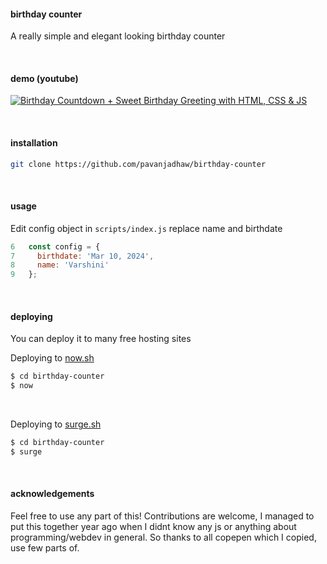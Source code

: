 #### birthday counter

A really simple and elegant looking birthday counter

&nbsp;

#### demo (youtube)

[![Birthday Countdown + Sweet Birthday Greeting with HTML, CSS & JS](http://img.youtube.com/vi/B-f1bxYaayc/0.jpg)](https://youtu.be/B-f1bxYaayc?t=53 'Birthday Countdown + Sweet Birthday Greeting with HTML, CSS & JS')

&nbsp;

#### installation

```sh
git clone https://github.com/pavanjadhaw/birthday-counter
```

&nbsp;

#### usage

Edit config object in `scripts/index.js`
replace name and birthdate

```js
6   const config = {
7     birthdate: 'Mar 10, 2024',
8     name: 'Varshini'
9   };
```

&nbsp;

#### deploying

You can deploy it to many free hosting sites

Deploying to [now.sh](https://zeit.co/home)

```sh
$ cd birthday-counter
$ now
```

&nbsp;

Deploying to [surge.sh](https://surge.sh/)

```sh
$ cd birthday-counter
$ surge
```

&nbsp;

#### acknowledgements

Feel free to use any part of this! Contributions are welcome,
I managed to put this together year ago when I didnt know any js or anything about programming/webdev in general.
So thanks to all copepen which I copied, use few parts of.

&nbsp;
